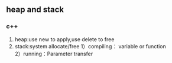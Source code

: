 ## heap and stack #

### c++ ###
1. heap:use new to apply,use delete to free 
2. stack:system allocate/free
	1）compiling： variable or function   
	2）running：Parameter transfer

